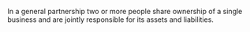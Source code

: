 In a general partnership two or more people share ownership of a single business and are jointly responsible for its assets and liabilities.
